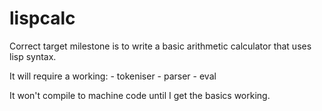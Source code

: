 # lispcalc
Correct target milestone is to write a basic arithmetic calculator that uses lisp syntax.

It will require a working:
	- tokeniser
	- parser
	- eval

It won't compile to machine code until I get the basics working.
